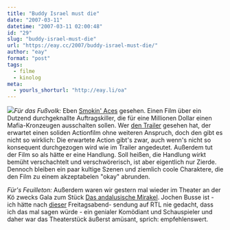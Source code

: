 ```yaml
---
title: "Buddy Israel must die"
date: "2007-03-11"
datetime: "2007-03-11 02:00:48"
id: "29"
slug: "buddy-israel-must-die"
url: "https://eay.cc/2007/buddy-israel-must-die/"
author: "eay"
format: "post"
tags:
  - filme
  - kinolog
meta:
  - yourls_shorturl: "http://eay.li/oa"
---
```


![](/uploads/2007/smokinaces.jpg)_Für das Fußvolk:_ Eben [Smokin' Aces](http://www.imdb.com/title/tt0475394/) gesehen. Einen Film über ein Dutzend durchgeknallte Auftragskiller, die für eine Millionen Dollar einen Mafia-Kronzeugen ausschalten sollen. Wer [den Trailer](http://www.apple.com/trailers/universal/smokinaces/) gesehen hat, der erwartet einen soliden Actionfilm ohne weiteren Anspruch, doch den gibt es nicht so wirklich: Die erwartete Action gibt's zwar, auch wenn's nicht so konsequent durchgezogen wird wie im Trailer angedeutet. Außerdem tut der Film so als hätte er eine Handlung. Soll heißen, die Handlung wirkt bemüht verschachtelt und verschwörerisch, ist aber eigentlich nur Zierde. Dennoch bleiben ein paar kultige Szenen und ziemlich coole Charaktere, die den Film zu einem akzeptabelen "okay" abrunden.

_Für's Feuilleton:_ Außerdem waren wir gestern mal wieder im Theater an der Kö zwecks Gala zum Stück [Das andalusische Mirakel](http://www.wdr.de/studio/koeln/lokalzeit/serien/premierenreport/mirakel.jhtml). Jochen Busse ist - ich hätte nach [dieser](http://de.wikipedia.org/wiki/7_Tage%2C_7_K%C3%B6pfe) Freitagsabend- sendung auf RTL nie gedacht, dass ich das mal sagen würde - ein genialer Komödiant und Schauspieler und daher war das Theaterstück äußerst amüsant, sprich: empfehlenswert.
